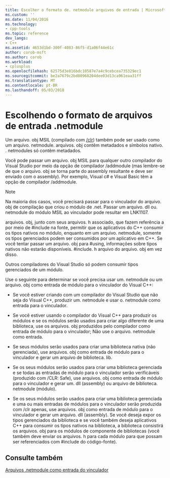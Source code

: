 ```yaml
---
title: Escolher o formato de. netmodule arquivos de entrada | Microsoft Docs
ms.custom: ''
ms.date: 11/04/2016
ms.technology:
- cpp-tools
ms.topic: reference
dev_langs:
- C++
ms.assetid: 4653d1bd-300f-4083-86f5-d1a06f44e61c
author: corob-msft
ms.author: corob
ms.workload:
- cplusplus
ms.openlocfilehash: 62575d3e816bdc10587e7a4c9cebcea735329ec1
ms.sourcegitcommit: be2a7679c2bd80968204dee03d13ca961eaa31ff
ms.translationtype: MT
ms.contentlocale: pt-BR
ms.lasthandoff: 05/03/2018
---
```

# <a name="choosing-the-format-of-netmodule-input-files"></a>Escolhendo o formato de arquivos de entrada .netmodule
Um arquivo. obj MSIL (compilado com [/clr](../../build/reference/clr-common-language-runtime-compilation.md)) também pode ser usado como um arquivo. netmodule.  arquivos. obj contêm metadados e símbolos nativo.  . netmodules só contêm metadados.  
  
 Você pode passar um arquivo. obj MSIL para qualquer outro compilador do Visual Studio por meio da opção de compilador /addmodule (mas lembre-se de que o arquivo. obj se torna parte do assembly resultante e deve ser enviado com o assembly).  Por exemplo, Visual c# e Visual Basic têm a opção de compilador /addmodule.  
  
> [!NOTE]
>  Na maioria dos casos, você precisará passar para o vinculador do arquivo. obj de compilação que criou o módulo de .net.  Passar um arquivo. dll ou. netmodule do módulo MSIL ao vinculador pode resultar em LNK1107.  
  
 arquivos. obj, junto com seus arquivos. h associado, que fazem referência a por meio de #include na fonte, permitir que os aplicativos do C++ consumir os tipos nativos no módulo, enquanto em um arquivo. netmodule, somente os tipos gerenciados podem ser consumidos por um aplicativo em C++.  Se você tentar passar um arquivo. obj para #using, informações sobre tipos nativos não estarão disponíveis. #include. h arquivo do arquivo. obj em vez disso.  
  
 Outros compiladores do Visual Studio só podem consumir tipos gerenciados de um módulo.  
  
 Use o seguinte para determinar se você precisa usar um. netmodule ou um arquivo. obj como entrada de módulo para o vinculador do Visual C++:  
  
-   Se você estiver criando com um compilador do Visual Studio que não seja do Visual C++, produzir um. netmodule e usar o. netmodule como entrada para o vinculador.  
  
-   Se você estiver usando o compilador do Visual C++ para produzir os módulos e se os módulos serão usados para criar algo diferente de uma biblioteca, use os arquivos. obj produzidos pelo compilador como entrada de módulo para o vinculador; Não use o arquivo. netmodule como entrada.  
  
-   Se seus módulos serão usados para criar uma biblioteca nativa (não gerenciada), use arquivos. obj como entrada de módulo para o vinculador e gerar um arquivo de biblioteca. lib.  
  
-   Se os seus módulos serão usados para criar uma biblioteca gerenciada e se todas as entradas de módulo para o vinculador serão verificáveis (produzido com /CLR: Safe), use arquivos. obj como entrada de módulo para o vinculador e gerar um. dll (assembly) ou arquivo de biblioteca. netmodule (módulo).  
  
-   Se os seus módulos serão usados para criar uma biblioteca gerenciada e uma ou mais entradas de módulos para o vinculador serão produzida com /clr apenas, use arquivos. obj como entrada de módulo para o vinculador e gerar um arquivo. dll (assembly).  Se você deseja expor os tipos gerenciados da biblioteca e se você também deseja aplicativos C++ para consumir os tipos nativos na biblioteca, a biblioteca consistirá os arquivos. obj para os módulos de componente de bibliotecas (você também deve enviar os arquivos. h para cada módulo para que possam ser referenciados com #include do código-fonte).  
  
## <a name="see-also"></a>Consulte também  
 [Arquivos .netmodule como entrada do vinculador](../../build/reference/netmodule-files-as-linker-input.md)